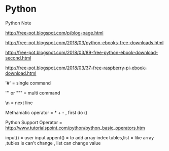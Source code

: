 # Python
Python Note




http://free-pot.blogspot.com/p/blog-page.html

http://free-pot.blogspot.com/2018/03/python-ebooks-free-downloads.html

http://free-pot.blogspot.com/2018/03/89-free-python-ebook-download-second.html

http://free-pot.blogspot.com/2018/03/37-free-raspberry-pi-ebook-download.html



'#'                   =   single command

''' or """            =   multi command

\n                    = next line

Methamatic operator   = * + -  , first do ()

Python Support Operator = http://www.tutorialspoint.com/python/python_basic_operators.htm

input()                 = user input
appent()              = to add array index
tubles,list           = like array ,tubles is can't change , list can change value
